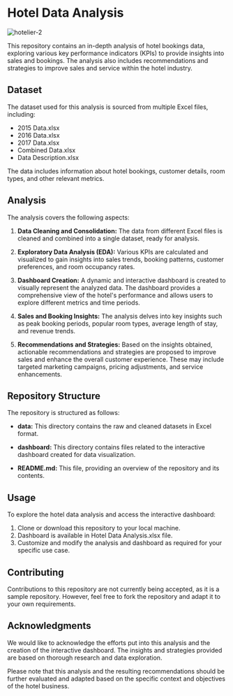 # Hotel Data Analysis

![hotelier-2](https://github.com/shridharkamathe/Hotel-Data-Analysis/assets/124047047/19abbba0-9335-44c8-821a-0d564ec3e032)


This repository contains an in-depth analysis of hotel bookings data, exploring various key performance indicators (KPIs) to provide insights into sales and bookings. The analysis also includes recommendations and strategies to improve sales and service within the hotel industry.

## Dataset

The dataset used for this analysis is sourced from multiple Excel files, including:
- 2015 Data.xlsx
- 2016 Data.xlsx
- 2017 Data.xlsx
- Combined Data.xlsx
- Data Description.xlsx

The data includes information about hotel bookings, customer details, room types, and other relevant metrics.

## Analysis

The analysis covers the following aspects:

1. **Data Cleaning and Consolidation:** The data from different Excel files is cleaned and combined into a single dataset, ready for analysis.

2. **Exploratory Data Analysis (EDA):** Various KPIs are calculated and visualized to gain insights into sales trends, booking patterns, customer preferences, and room occupancy rates.

3. **Dashboard Creation:** A dynamic and interactive dashboard is created to visually represent the analyzed data. The dashboard provides a comprehensive view of the hotel's performance and allows users to explore different metrics and time periods.

4. **Sales and Booking Insights:** The analysis delves into key insights such as peak booking periods, popular room types, average length of stay, and revenue trends.

5. **Recommendations and Strategies:** Based on the insights obtained, actionable recommendations and strategies are proposed to improve sales and enhance the overall customer experience. These may include targeted marketing campaigns, pricing adjustments, and service enhancements.

## Repository Structure

The repository is structured as follows:

- **data:** This directory contains the raw and cleaned datasets in Excel format.

- **dashboard:** This directory contains files related to the interactive dashboard created for data visualization.

- **README.md:** This file, providing an overview of the repository and its contents.

## Usage

To explore the hotel data analysis and access the interactive dashboard:

1. Clone or download this repository to your local machine.
2. Dashboard is available in Hotel Data Analysis.xlsx file.
3. Customize and modify the analysis and dashboard as required for your specific use case.

## Contributing

Contributions to this repository are not currently being accepted, as it is a sample repository. However, feel free to fork the repository and adapt it to your own requirements.

## Acknowledgments

We would like to acknowledge the efforts put into this analysis and the creation of the interactive dashboard. The insights and strategies provided are based on thorough research and data exploration.

Please note that this analysis and the resulting recommendations should be further evaluated and adapted based on the specific context and objectives of the hotel business.
